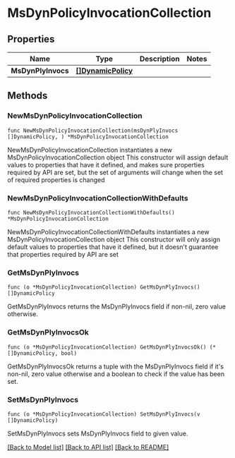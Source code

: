 # MsDynPolicyInvocationCollection

## Properties

Name | Type | Description | Notes
------------ | ------------- | ------------- | -------------
**MsDynPlyInvocs** | [**[]DynamicPolicy**](DynamicPolicy.md) |  | 

## Methods

### NewMsDynPolicyInvocationCollection

`func NewMsDynPolicyInvocationCollection(msDynPlyInvocs []DynamicPolicy, ) *MsDynPolicyInvocationCollection`

NewMsDynPolicyInvocationCollection instantiates a new MsDynPolicyInvocationCollection object
This constructor will assign default values to properties that have it defined,
and makes sure properties required by API are set, but the set of arguments
will change when the set of required properties is changed

### NewMsDynPolicyInvocationCollectionWithDefaults

`func NewMsDynPolicyInvocationCollectionWithDefaults() *MsDynPolicyInvocationCollection`

NewMsDynPolicyInvocationCollectionWithDefaults instantiates a new MsDynPolicyInvocationCollection object
This constructor will only assign default values to properties that have it defined,
but it doesn't guarantee that properties required by API are set

### GetMsDynPlyInvocs

`func (o *MsDynPolicyInvocationCollection) GetMsDynPlyInvocs() []DynamicPolicy`

GetMsDynPlyInvocs returns the MsDynPlyInvocs field if non-nil, zero value otherwise.

### GetMsDynPlyInvocsOk

`func (o *MsDynPolicyInvocationCollection) GetMsDynPlyInvocsOk() (*[]DynamicPolicy, bool)`

GetMsDynPlyInvocsOk returns a tuple with the MsDynPlyInvocs field if it's non-nil, zero value otherwise
and a boolean to check if the value has been set.

### SetMsDynPlyInvocs

`func (o *MsDynPolicyInvocationCollection) SetMsDynPlyInvocs(v []DynamicPolicy)`

SetMsDynPlyInvocs sets MsDynPlyInvocs field to given value.



[[Back to Model list]](../README.md#documentation-for-models) [[Back to API list]](../README.md#documentation-for-api-endpoints) [[Back to README]](../README.md)


